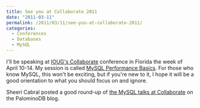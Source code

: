 ```yaml
---
title: See you at Collaborate 2011
date: "2011-03-11"
permalink: /2011/03/11/see-you-at-collaborate-2011/
categories:
  - Conferences
  - Databases
  - MySQL
---
```

I'll be speaking at [IOUG's Collaborate][1] conference in Florida the week of April 10-14. My session is called [MySQL Performance Basics][2]. For those who know MySQL, this won't be exciting, but if you're new to it, I hope it will be a good orientation to what you should focus on and ignore.

Sheeri Cabral posted a good round-up of [the MySQL talks at Collaborate][3] on the PalominoDB blog.

 [1]: http://www.collaborate11.org/
 [2]: http://coll11.mapyourshow.com/3_0/sessions/sessiondetails.cfm?ScheduledSessionID=2100
 [3]: http://palominodb.com/blog/2011/03/09/mysql-beginners-guide-collaborate
